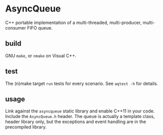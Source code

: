 # AsyncQueue
C++ portable implementation of a multi-threaded, multi-producer, multi-consumer FIFO queue.

## build
GNU `make`, or `nmake` on Visual C++.

## test
The (n)make target `run` tests for every scenario.
See `aqtest -h` for details.

## usage
Link against the `asyncqueue` static library and enable C++11 in your code.
Include the `AsyncQueue.h` header. The queue is actually a template class, header library only, 
but the exceptions and event handling are in the precompiled library.
